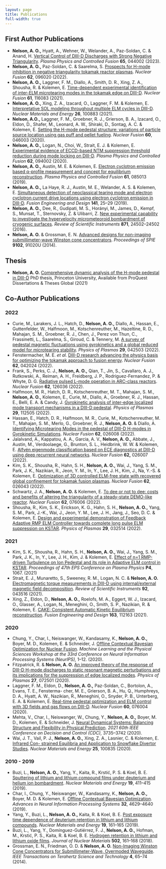 ```yaml
---
layout: page
title: Publications
full-width: true
---
```


## First Author Publications

- **Nelson, A. O.,** Hyatt, A., Wehner, W., Welander, A., Paz-Soldan, C. & Anand, H. [Vertical
    Control of DIII-D Discharges with Strong Negative Triangularity](https://doi.org/10.1088/1361-6587/acbe65). _Plasma Physics and Controlled Fusion_ **65**, 044002 (2023).
- **Nelson, A. O.,** Paz-Soldan, C. & Saarelma, S. [Prospects for H-mode inhibition in negative triangularity tokamak reactor plasmas](https://doi.org/10.1088/1741-4326/ac8064). _Nuclear Fusion_ **62**, 096020 (2022).
- **Nelson, A. O.,** Laggner, F. M., Diallo, A., Smith, D. R., Xing, Z. A., Shousha, R. & Kolemen, E. [Time-dependent experimental identification of inter-ELM microtearing modes in the tokamak edge on DIII-D](https://doi.org/10.1088/1741-4326/ac27ca). _Nuclear Fusion_ **61**, 116083 (2021).
- **Nelson, A. O.,** Xing, Z. A., Izacard, O., Laggner, F. M. & Kolemen, E. [Interpretative SOL modeling throughout multiple ELM cycles in DIII-D](https://doi.org/10.1016/j.nme.2020.100883). _Nuclear Materials and Energy_ **26**, 100883 (2021).
- **Nelson, A.O.,** Laggner, F. M., Groebner, R. J., Grierson, B. A., Izacard, O., Eldon, D., Shafer, M., Leonard, A. W., Shiraki, D., Sontag, A. C. & Kolemen, E. [Setting the H-mode pedestal structure: variations of particle source location using gas puff and pellet fueling]( https://doi.org/10.1088/1741-4326/ab5e65). _Nuclear Fusion_ **60**, 046003 (2020).
- **Nelson, A. O.,** Logan, N., Choi, W., Strait, E. J. & Kolemen, E. [Experimental evidence of ECCD-based NTM suppression threshold reduction during mode locking on DIII-D](https://doi.org/10.1088/1361-6587/ab9b3b). _Plasma Physics and Controlled Fusion_ **62**, 094002 (2020).
- **Nelson, A. O.,** Austin, M. E. & Kolemen, E. [Electron cyclotron emission based q-profile measurement and concept for equilibrium reconstruction](https://doi.org/10.1088/1361-6587/ab24a4). _Plasma Physics and Controlled Fusion_ **61**, 085013 (2019).
- **Nelson, A. O.,** La Haye, R. J., Austin, M. E., Welander, A. S. & Kolemen, E. [Simultaneous detection of neoclassical tearing mode and electron cyclotron current drive locations using electron cyclotron emission in DIII-D](https://doi.org/10.1016/j.fusengdes.2019.02.089). _Fusion Engineering and Design_ **141**, 25–29 (2019).
- **Nelson, A. O.,** Dee, R., Gudipati, M. S., Horányi, M., James, D., Kempf, S., Munsat, T., Sternovsky, Z. & Ulibarri, Z. [New experimental capability to investigate the hypervelocity micrometeoroid bombardment of cryogenic surfaces](https://doi.org/10.1063/1.4941960). _Review of Scientific Instruments_ **871**, 24502–24502 (2016).
- **Nelson, A. O.** & Grossman, E. N. [Advanced designs for non-imaging submillimeter-wave Winston cone concentrators](https://doi.org/10.1117/12.2050833). _Proceedings of SPIE_ **9102**, 91020U (2014).

## Thesis

- **Nelson, A. O.** [Comprehensive dynamic analysis of the H-mode pedestal in DIII-D](http://www.proquest.com/docview/2592245279?pq-origsite=gscholar&fromopenview=true) PhD thesis, Princeton University, Available from ProQuest Dissertations & Theses Global (2021)

## Co-Author Publications

### 2022

- Curie, M., Larakers, J. L., Hatch, D., **Nelson, A. O.,** Diallo, A., Hassan, E., Guttenfelder, W.,
    Halfmoon, M., Kotschenreuther, M., Hazeltine, R. D., Mahajan, S. M., Groebner, R. J., Chen, J.,
    Perez von Thun, C., Frassinetti, L., Saarelma, S., Giroud, C. & Tennery, M. [A survey of pedestal
    magnetic fluctuations using gyrokinetics and a global reduced model for microtearing stability](https://doi.org/10.1063/5.0084842).
    _Physics of Plasmas_ **29**, 042503 (2022).
- Fenstermacher, M. E. _et al._ [DIII-D research advancing the physics basis for optimizing the tokamak
    approach to fusion energy](https://doi.org/10.1088/1741-4326/ac2ff). _Nuclear Fusion_ **62**, 042024 
    (2022).
- Frank, S., Perks, C. J., **Nelson, A. O.,** Qian, T., Jin, S., Cavallaro, A. J., Rutkowski, A., Reiman,
    A. H., Freidberg, J. P., Rodriguez-Fernandez, P. & Whyte, D. G. [Radiative pulsed L-mode operation
    in ARC-class reactors](https://doi.org/10.1088/1741-4326/ac95ac). _Nuclear Fusion_ **62**, 126036 
    (2022).
- Halfmoon, M. R., Hatch, D. R., Kotschenreuther, M. T., Mahajan, S. M., **Nelson, A. O.,** Kolemen,
    E., Curie, M., Diallo, A., Groebner, R. J., Hassan, E., Belli, E. A. & Candy, J. [Gyrokinetic analysis
    of inter-edge localized mode transport mechanisms in a DIII-D pedestal](https://doi.org/10.1063/5.0102152). _Physics of Plasmas_ **29**,
    112505 (2022).
- Hassan, E., Hatch, D. R., Halfmoon, M. R., Curie, M., Kotschenreuther, M. T., Mahajan, S. M.,
    Merlo, G., Groebner, R. J., **Nelson, A. O.** & Diallo, A. [Identifying Microtearing Modes in the
    pedestal of DIII-D H-modes in Gyrokinetic Simulations](https://doi.org/10.1088/1741-4326/ac3be5). _Nuclear Fusion_ **62**, 026008 (2022).
- Jalalvand, A., Kappatou, A. A., Garcia, A. V., **Nelson, A. O.,** Abbate, J., Austin, M., Verdoolaege,
    G., Brunton, S. L., Heidbrink, W. W. & Kolemen, E. [Alfvén eigenmode classification based on
    ECE diagnostics at DIII-D using deep recurrent neural networks](https://doi.org/10.1088/1741-4326/ac3be7). _Nuclear Fusion_ **62,** 026007 (2022).
- Kim, S. K., Shousha, R., Hahn, S. H., **Nelson, A. O.,** Wai, J., Yang, S. M., Park, J. K., Nazikian,
    R., Jeon, Y. M., In, Y., Lee, J. H., Kim, J., Na, Y.-S. & Kolemen, E. [Optimization of 3D controlled
    ELM-free state with recovered global confinement for tokamak fusion plasmas](https://doi.org/10.1088/1741-4326/ac4369). _Nuclear Fusion_ **62**,
    026043 (2022).
- Schwartz, J. A., **Nelson, A. O.** & Kolemen, E. [To dee or not to dee: costs and benefits of altering
    the triangularity of a steady-state DEMO-like reactor](https://doi.org/10.1088/1741-4326/ac62f6). _Nuclear Fusion_ **62**, 076006 (2022).
- Shousha, R., Kim, S. K., Erickson, K. G., Hahn, S. H., **Nelson, A. O.,** Yang, S. M., Park, J.-K.,
    Wai, J., Jeon, Y. M., Lee, J. H., Jang, J., Seo, D. C. & Kolemen, E. [Design and experimental
    demonstration of Feedback Adaptive RMP ELM Controller towards complete long pulse ELM
    suppression on KSTAR](https://doi.org/10.1063/5.0081928). _Physics of Plasmas_ **29**, 032514 
    (2022).

### 2021

- Kim, S. K., Shousha, R., Hahn, S. H., **Nelson, A. O.,** Wai, J., Yang, S. M., Park, J. K., In, Y.,
    Lee, J. H., Kim, J. & Kolemen, E. [Effect of n=1 RMP-driven Turbulence on Ion Pedestal and its
    role in Adaptive ELM control in KSTAR](http://ocs.ciemat.es/eps2021pap/pdf/P4.1067.pdf). _Proceedings of 47th EPS Conference on Plasma Physics_
    **P4**, 1067. (2021)
- Strait, E. J., Munaretto, S., Sweeney, R. M., Logan, N. C. & **Nelson, A. O.** [Electromagnetic
    torque measurements in DIII-D using internal/external magnetic field decomposition](https://doi.org/10.1063/5.0040598). _Review of_
    _Scientific Instruments_ **92**, 043516 (2021).
- Xing, Z., Eldon, D., **Nelson, A. O.,** Roelofs, M. A., Eggert, W. J., Izacard, O., Glasser, A., Logan,
    N., Meneghini, O., Smith, S. P., Nazikian, R. & Kolemen, E. [CAKE: Consistent Automatic Kinetic
    Equilibrium reconstruction](https://doi.org/10.1016/j.fusengdes.2020.112163). _Fusion Engineering and Design_ **163**, 112163 (2021).

### 2020

- Chung, Y., Char, I., Neiswanger, W., Kandasamy, K., **Nelson, A. O.,** Boyer, M. D., Kolemen, E. &
    Schneider, J. [Offline Contextual Bayesian Optimization for Nuclear Fusion](http://arxiv.org/abs/2001.01793). _Machine Learning and_
    _the Physical Sciences Workshop at the 33rd Conference on Neural Information Processing Systems_
    _(NeurIPS),_ 1–12. (2020).
- Fitzpatrick, R. & **Nelson, A. O.** [An improved theory of the response of DIII-D H-mode discharges
    to static resonant magnetic perturbations and its implications for the suppression of edge localized
    modes](https://doi.org/10.1063/5.0011738). _Physics of Plasmas_ **27**, 072501 (2020).
- Laggner, F. M., Eldon, D., **Nelson, A. O.,** Paz-Soldan, C., Bortolon, A., Evans, T. E., Fensterma-
    cher, M. E., Grierson, B. A., Hu, Q., Humphreys, D. A., Hyatt, A. W., Nazikian, R., Meneghini, O.,
    Snyder, P. B., Unterberg, E. A. & Kolemen, E. [Real-time pedestal optimization and ELM control
    with 3D fields and gas flows on DIII-D](https://doi.org/10.1088/1741-4326/ab88e1). _Nuclear Fusion_ **60**, 076004 (2020).
- Mehta, V., Char, I., Neiswanger, W., Chung, Y., **Nelson, A. O.,** Boyer, M. D., Kolemen, E. &
    Schneider, J. [Neural Dynamical Systems: Balancing Structure and Flexibility in Physical Prediction](https://doi.org/10.1109/CDC45484.2021.9682807). _2021 60th IEEE Conference on Decision and Control (CDC),_ 3735–3742 (2020).
- Wai, J. T., Vail, P. J., **Nelson, A. O.,** Xing, Z. A., Lasnier, C. & Kolemen, E. [Infrared Con-
    strained Equilibria and Application to Snowflake Divertor Studies](https://doi.org/10.1016/j.nme.2020.100835). _Nuclear Materials and Energy_
    **25**, 100835 (2020).

### 2010 - 2019

- Buzi, L., **Nelson, A. O.,** Yang, Y., Kaita, R., Krstić, P. S. & Koel, B. E. [Sputtering of lithium
    and lithium compound films under deuterium and helium ion bombardment](https://doi.org/10.1016/j.nme.2019.02.037). _Nuclear Materials and_
    _Energy_ **19**, 411–415 (2019).
- Char, I., Chung, Y., Neiswanger, W., Kandasamy, K., **Nelson, A. O.,** Boyer, M. D. & Kolemen, E.
    [Offline Contextual Bayesian Optimization](https://proceedings.neurips.cc/paper/2019/file/7876acb66640bad41f1e1371ef30c180-Paper.pdf). _Advances in Neural Information Processing Systems_ **32**,
    4629–4640 (2019).
- Yang, Y., Buzi, L., **Nelson, A. O.,** Kaita, R. & Koel, B. E. [Post exposure time dependence of
    deuterium retention in lithium and lithium compounds](https://doi.org/10.1016/j.nme.2019.01.031). _Nuclear Materials and Energy_ **19**, 161–165 
    (2019).
- Buzi, L., Yang, Y., Domínguez-Gutiérrez, F. J., **Nelson, A. O.,** Hofman, M., Krstić, P. S., Kaita, R.
    & Koel, B. E. [Hydrogen retention in lithium and lithium oxide films](https://doi.org/10.1016/j.jnucmat.2018.02.010). _Journal of Nuclear Materials_
    **502**, 161–168 (2018).
- Grossman, E. N., Friedman, O. D. & **Nelson, A. O.** [Non-Imaging Winston Cone Concentrators
    for Submillimeter-Wave, Overmoded Waveguide](https://doi.org/10.1109/TTHZ.2013.2283371). _IEEE Transactions on Terahertz Science and_
    _Technology_ **4**, 65–74 (2014).

